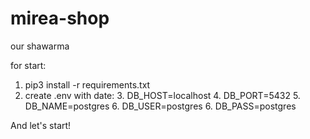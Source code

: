 # mirea-shop
our shawarma

for start:
1. pip3 install -r requirements.txt
2. create .env with date:
   3. DB_HOST=localhost 
   4. DB_PORT=5432 
   5. DB_NAME=postgres 
   6. DB_USER=postgres 
   6. DB_PASS=postgres

And let's start!
